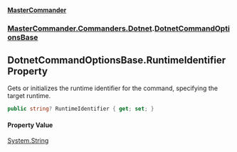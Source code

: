 #### [MasterCommander](MasterCommander.md 'MasterCommander')
### [MasterCommander.Commanders.Dotnet](MasterCommander.Commanders.Dotnet.md 'MasterCommander.Commanders.Dotnet').[DotnetCommandOptionsBase](DotnetCommandOptionsBase.md 'MasterCommander.Commanders.Dotnet.DotnetCommandOptionsBase')

## DotnetCommandOptionsBase.RuntimeIdentifier Property

Gets or initializes the runtime identifier for the command, specifying the target runtime.

```csharp
public string? RuntimeIdentifier { get; set; }
```

#### Property Value
[System.String](https://docs.microsoft.com/en-us/dotnet/api/System.String 'System.String')